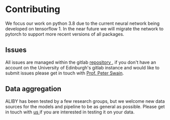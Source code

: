 # Contributing

We focus our work on python 3.8 due to the current neural network being developed on tensorflow 1. In the near future we will migrate the network to pytorch to support more recent versions of all packages.

## Issues
All issues are managed within the gitlab [ repository ](https://gitlab.com/aliby/aliby/-/issues), if you don't have an account on the University of Edinburgh's gitlab instance and would like to submit issues please get in touch with [Prof. Peter Swain](mailto:peter.swain@ed.ac.uk ).

## Data aggregation

ALIBY has been tested by a few research groups, but we welcome new data sources for the models and pipeline to be as general as possible. Please get in touch with [ us ](mailto:peter.swain@ed.ac.uk ) if you are interested in testing it on your data.
